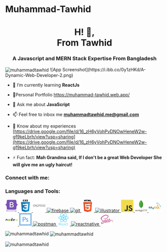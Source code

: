 # Muhammad-Tawhid

<h1 align="center">H! 👋, </br>From Tawhid</h1>
<h3 align="center">A Javascript and MERN Stack Expertise From Bangladesh</h3>

<img align="center" src="https://i.ibb.co/0y1zHKd/A-Dynamic-Web-Developer-2.png" alt="muhammadtawhid" />
![App Screenshot](https://i.ibb.co/0y1zHKd/A-Dynamic-Web-Developer-2.png)

- 🌱 I’m currently learning **ReactJs**

- 👨Personal Portfolio https://muhammad-tawhid.web.app/

- 💬 Ask me about **JavaScript**

- 📫 Feel free to inbox me **muhammadtawhid.me@gmail.com**

- 📄 Know about my experiences [https://drive.google.com/file/d/16_zH6yVohPvDNOwHeneW2w-gf9keLbrh/view?usp=sharing](https://drive.google.com/file/d/16_zH6yVohPvDNOwHeneW2w-gf9keLbrh/view?usp=sharing)

- ⚡ Fun fact:  **Mah Grandma said, If I don't be a great Web Developer She will give me an ugly haircut!**
 <h3 align="left">Connect with me:</h3>
<!-- <p align="left">
<a class:"mr-2" href="https://linkedin.com/in/muhammad tawhid" target="blank"><img align="center" src="https://raw.githubusercontent.com/rahuldkjain/github-profile-readme-generator/neutral-icons/src/images/icons/Social/linked-in-alt.svg" alt="muhammad tawhid" height="30" width="40" /></a>
<a href="https://fb.com/azharul islam" target="blank"><img align="center" src="https://raw.githubusercontent.com/rahuldkjain/github-profile-readme-generator/neutral-icons/src/images/icons/Social/facebook.svg" alt="azharul islam" height="30" width="40" /></a>
<a href="https://instagram.com/muhammad tawhid" target="blank"><img align="center" src="https://raw.githubusercontent.com/rahuldkjain/github-profile-readme-generator/neutral-icons/src/images/icons/Social/instagram.svg" alt="muhammad tawhid" height="30" width="40" /></a>
</p> -->
<h3 align="left">Languages and Tools:</h3>
<p align="left"> <a href="https://getbootstrap.com" target="_blank"> <img src="https://raw.githubusercontent.com/devicons/devicon/master/icons/bootstrap/bootstrap-plain-wordmark.svg" alt="bootstrap" width="40" height="40"/> </a> <a href="https://www.w3schools.com/css/" target="_blank"> <img src="https://raw.githubusercontent.com/devicons/devicon/master/icons/css3/css3-original-wordmark.svg" alt="css3" width="40" height="40"/> </a> <a href="https://expressjs.com" target="_blank"> <img src="https://raw.githubusercontent.com/devicons/devicon/master/icons/express/express-original-wordmark.svg" alt="express" width="40" height="40"/> </a> <a href="https://firebase.google.com/" target="_blank"> <img src="https://www.vectorlogo.zone/logos/firebase/firebase-icon.svg" alt="firebase" width="40" height="40"/> </a> <a href="https://git-scm.com/" target="_blank"> <img src="https://www.vectorlogo.zone/logos/git-scm/git-scm-icon.svg" alt="git" width="40" height="40"/> </a> <a href="https://www.w3.org/html/" target="_blank"> <img src="https://raw.githubusercontent.com/devicons/devicon/master/icons/html5/html5-original-wordmark.svg" alt="html5" width="40" height="40"/> </a> <a href="https://www.adobe.com/in/products/illustrator.html" target="_blank"> <img src="https://www.vectorlogo.zone/logos/adobe_illustrator/adobe_illustrator-icon.svg" alt="illustrator" width="40" height="40"/> </a> <a href="https://developer.mozilla.org/en-US/docs/Web/JavaScript" target="_blank"> <img src="https://raw.githubusercontent.com/devicons/devicon/master/icons/javascript/javascript-original.svg" alt="javascript" width="40" height="40"/> </a> <a href="https://www.mongodb.com/" target="_blank"> <img src="https://raw.githubusercontent.com/devicons/devicon/master/icons/mongodb/mongodb-original-wordmark.svg" alt="mongodb" width="40" height="40"/> </a> <a href="https://www.mysql.com/" target="_blank"> <img src="https://raw.githubusercontent.com/devicons/devicon/master/icons/mysql/mysql-original-wordmark.svg" alt="mysql" width="40" height="40"/> </a> <a href="https://nodejs.org" target="_blank"> <img src="https://raw.githubusercontent.com/devicons/devicon/master/icons/nodejs/nodejs-original-wordmark.svg" alt="nodejs" width="40" height="40"/> </a> <a href="https://www.photoshop.com/en" target="_blank"> <img src="https://raw.githubusercontent.com/devicons/devicon/master/icons/photoshop/photoshop-line.svg" alt="photoshop" width="40" height="40"/> </a> <a href="https://postman.com" target="_blank"> <img src="https://www.vectorlogo.zone/logos/getpostman/getpostman-icon.svg" alt="postman" width="40" height="40"/> </a> <a href="https://reactjs.org/" target="_blank"> <img src="https://raw.githubusercontent.com/devicons/devicon/master/icons/react/react-original-wordmark.svg" alt="react" width="40" height="40"/> </a> <a href="https://reactnative.dev/" target="_blank"> <img src="https://reactnative.dev/img/header_logo.svg" alt="reactnative" width="40" height="40"/> </a> <a href="https://sass-lang.com" target="_blank"> <img src="https://raw.githubusercontent.com/devicons/devicon/master/icons/sass/sass-original.svg" alt="sass" width="40" height="40"/> </a> </p>

<p><img align="left" src="https://github-readme-stats.vercel.app/api/top-langs?username=muhammadtawhid&show_icons=true&locale=en&layout=compact" alt="muhammadtawhid" /></p>

<p>&nbsp;<img align="center" src="https://github-readme-stats.vercel.app/api?username=muhammadtawhid&show_icons=true&locale=en" alt="muhammadtawhid" /></p>

<p><img align="center" src="https://github-readme-streak-stats.herokuapp.com/?user=muhammadtawhid&" alt="muhammadtawhid" /></p>
